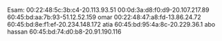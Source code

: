 Esam:
00:22:48:5c:3b:c4-20.113.93.51
00:0d:3a:d8:f0:d9-20.107.217.89
60:45:bd:aa:7b:93-51.12.52.159
omar
00:22:48:47:a8:fd-13.86.24.72
60:45:bd:8e:f1:ef-20.234.148.172
atia
60:45:bd:95:4a:8c-20.229.36.1
abo hassan
60:45:bd:74:d0:b8-20.91.190.116
